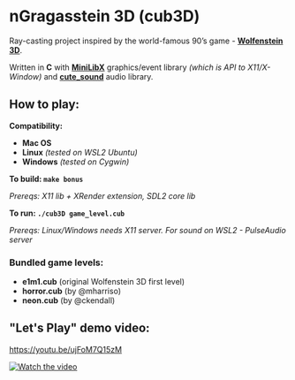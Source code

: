 # nGragasstein 3D (cub3D)
Ray-casting project inspired by the world-famous 90’s game - **[Wolfenstein 3D](https://en.wikipedia.org/wiki/Wolfenstein_3D)**.

Written in **C** with **[MiniLibX](https://github.com/42Paris/minilibx-linux)** graphics/event library *(which is API to X11/X-Window)* and **[cute_sound](https://github.com/RandyGaul/cute_headers/blob/master/cute_sound.h)** audio library.

## How to play:
**Compatibility:**
- **Mac OS** 
- **Linux** *(tested on WSL2 Ubuntu)* 
- **Windows** *(tested on Cygwin)*

**To build: `make bonus`**

*Prereqs: X11 lib + XRender extension, SDL2 core lib*

**To run: `./cub3D game_level.cub`**

*Prereqs: Linux/Windows needs X11 server. For sound on WSL2 - PulseAudio server*

### Bundled game levels:
- **e1m1.cub** (original Wolfenstein 3D first level)
- **horror.cub** (by @mharriso)
- **neon.cub** (by @ckendall)

## "Let's Play" demo video:
https://youtu.be/ujFoM7Q15zM

[![Watch the video](https://img.youtube.com/vi/ujFoM7Q15zM/maxresdefault.jpg)](https://youtu.be/ujFoM7Q15zM)
